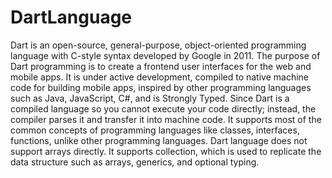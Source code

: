 # DartLanguage
Dart is an open-source, general-purpose, object-oriented programming language with C-style syntax developed by Google in 2011. The purpose of Dart programming is to create a frontend user interfaces for the web and
mobile apps. It is under active development, compiled to native machine code for building mobile apps, inspired by other programming languages such as Java, JavaScript, C#, and is Strongly Typed. Since Dart is a
compiled language so you cannot execute your code directly; instead, the compiler parses it and transfer it into machine code.
It supports most of the common concepts of programming languages like classes, interfaces, functions, unlike other programming languages. Dart language does not support arrays directly. It supports collection, which
is used to replicate the data structure such as arrays, generics, and optional typing.
